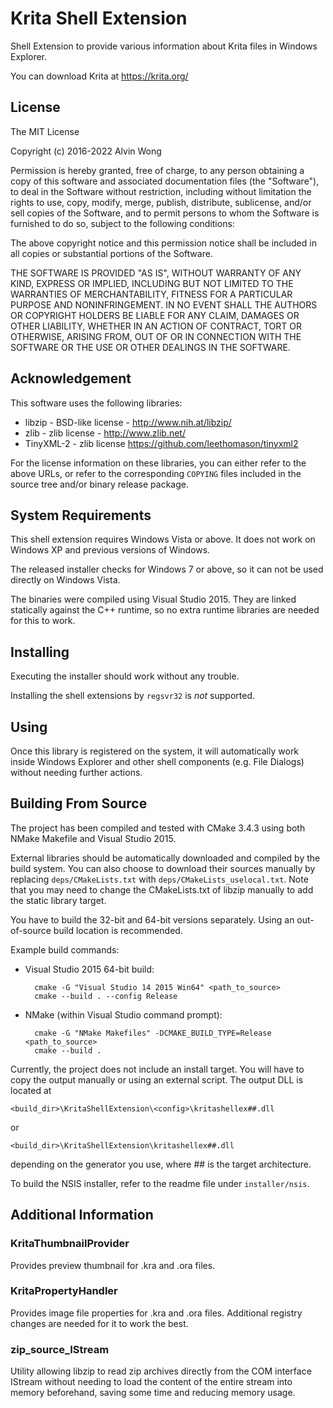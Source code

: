 Krita Shell Extension
=====================

Shell Extension to provide various information about Krita files in
Windows Explorer.

You can download Krita at https://krita.org/


License
-------

The MIT License

Copyright (c) 2016-2022 Alvin Wong

Permission is hereby granted, free of charge, to any person obtaining
a copy of this software and associated documentation files (the
"Software"), to deal in the Software without restriction, including
without limitation the rights to use, copy, modify, merge, publish,
distribute, sublicense, and/or sell copies of the Software, and to
permit persons to whom the Software is furnished to do so, subject to
the following conditions:

The above copyright notice and this permission notice shall be
included in all copies or substantial portions of the Software.

THE SOFTWARE IS PROVIDED "AS IS", WITHOUT WARRANTY OF ANY KIND,
EXPRESS OR IMPLIED, INCLUDING BUT NOT LIMITED TO THE WARRANTIES OF
MERCHANTABILITY, FITNESS FOR A PARTICULAR PURPOSE AND NONINFRINGEMENT.
IN NO EVENT SHALL THE AUTHORS OR COPYRIGHT HOLDERS BE LIABLE FOR ANY
CLAIM, DAMAGES OR OTHER LIABILITY, WHETHER IN AN ACTION OF CONTRACT,
TORT OR OTHERWISE, ARISING FROM, OUT OF OR IN CONNECTION WITH THE
SOFTWARE OR THE USE OR OTHER DEALINGS IN THE SOFTWARE.


Acknowledgement
---------------

This software uses the following libraries:

- libzip - BSD-like license - http://www.nih.at/libzip/
- zlib - zlib license - http://www.zlib.net/
- TinyXML-2 - zlib license https://github.com/leethomason/tinyxml2

For the license information on these libraries, you can either refer
to the above URLs, or refer to the corresponding `COPYING` files
included in the source tree and/or binary release package.


System Requirements
-------------------

This shell extension requires Windows Vista or above. It does not
work on Windows XP and previous versions of Windows.

The released installer checks for Windows 7 or above, so it can not
be used directly on Windows Vista.

The binaries were compiled using Visual Studio 2015. They are linked
statically against the C++ runtime, so no extra runtime libraries are
needed for this to work.


Installing
----------

Executing the installer should work without any trouble.

Installing the shell extensions by `regsvr32` is *not* supported.


Using
-----

Once this library is registered on the system, it will automatically
work inside Windows Explorer and other shell components (e.g. File
Dialogs) without needing further actions.


Building From Source
--------------------

The project has been compiled and tested with CMake 3.4.3 using both
NMake Makefile and Visual Studio 2015.

External libraries should be automatically downloaded and compiled by
the build system. You can also choose to download their sources
manually by replacing `deps/CMakeLists.txt` with
`deps/CMakeLists_uselocal.txt`. Note that you may need to change the
CMakeLists.txt of libzip manually to add the static library target.

You have to build the 32-bit and 64-bit versions separately. Using an
out-of-source build location is recommended.

Example build commands:

- Visual Studio 2015 64-bit build:

		cmake -G "Visual Studio 14 2015 Win64" <path_to_source>
		cmake --build . --config Release

- NMake (within Visual Studio command prompt):

		cmake -G "NMake Makefiles" -DCMAKE_BUILD_TYPE=Release <path_to_source>
		cmake --build .

Currently, the project does not include an install target. You will
have to copy the output manually or using an external script. The
output DLL is located at

	<build_dir>\KritaShellExtension\<config>\kritashellex##.dll

or

	<build_dir>\KritaShellExtension\kritashellex##.dll

depending on the generator you use, where ## is the target architecture.

To build the NSIS installer, refer to the readme file under
`installer/nsis`.


Additional Information
----------------------

### KritaThumbnailProvider ###

Provides preview thumbnail for .kra and .ora files.

### KritaPropertyHandler ###

Provides image file properties for .kra and .ora files. Additional
registry changes are needed for it to work the best.

### zip_source_IStream ###

Utility allowing libzip to read zip archives directly from the COM
interface IStream without needing to load the content of the entire
stream into memory beforehand, saving some time and reducing memory
usage.
